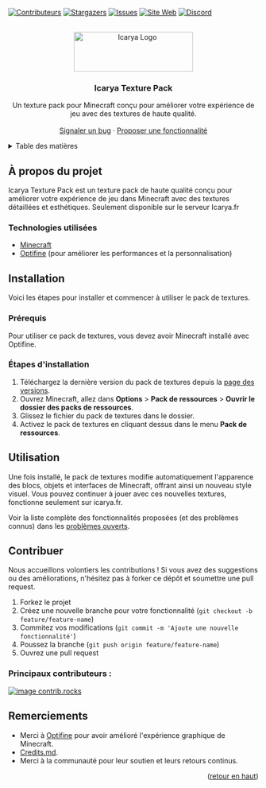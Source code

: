 <a id="readme-top"></a>

[![Contributeurs][contributors-shield]][contributors-url]
[![Stargazers][stars-shield]][stars-url]
[![Issues][issues-shield]][issues-url]
[![Site Web][website-shield]][website-url]
[![Discord][discord-shield]][discord-url]

<br />
<div align="center">
  <a href="https://www.icarya.fr">
    <img src="https://www.icarya.fr/assets/images/b8afd6be7038dc40c6097a13855efba63bbfb1af.png" alt="Icarya Logo" width="240" height="80">
  </a>

  <h3 align="center">Icarya Texture Pack</h3>

  <p align="center">
    Un texture pack pour Minecraft conçu pour améliorer votre expérience de jeu avec des textures de haute qualité.
    <br />
    <br />
    <a href="https://github.com/Icarya/texturepack/issues/new?labels=bug&template=bug-report---.md">Signaler un bug</a>
    ·
    <a href="https://github.com/Icarya/texturepack/issues/new?labels=enhancement&template=feature-request---.md">Proposer une fonctionnalité</a>
  </p>
</div>

<details>
  <summary>Table des matières</summary>
  <ol>
    <li><a href="#à-propos-du-projet">À propos du projet</a></li>
    <li><a href="#installation">Installation</a></li>
    <li><a href="#utilisation">Utilisation</a></li>
    <li><a href="#contribuer">Contribuer</a></li>
    <li><a href="#contact">Contact</a></li>
    <li><a href="#remerciements">Remerciements</a></li>
  </ol>
</details>

## À propos du projet

Icarya Texture Pack est un texture pack de haute qualité conçu pour améliorer votre expérience de jeu dans Minecraft avec des textures détaillées et esthétiques. Seulement disponible sur le serveur Icarya.fr

### Technologies utilisées

* [Minecraft](https://www.minecraft.net)
* [Optifine](https://optifine.net) (pour améliorer les performances et la personnalisation)

## Installation

Voici les étapes pour installer et commencer à utiliser le pack de textures.

### Prérequis

Pour utiliser ce pack de textures, vous devez avoir Minecraft installé avec Optifine.

### Étapes d'installation

1. Téléchargez la dernière version du pack de textures depuis la [page des versions](https://github.com/Icarya/texturepack/releases).
2. Ouvrez Minecraft, allez dans **Options** > **Pack de ressources** > **Ouvrir le dossier des packs de ressources**.
3. Glissez le fichier du pack de textures dans le dossier.
4. Activez le pack de textures en cliquant dessus dans le menu **Pack de ressources**.

## Utilisation

Une fois installé, le pack de textures modifie automatiquement l'apparence des blocs, objets et interfaces de Minecraft, offrant ainsi un nouveau style visuel. Vous pouvez continuer à jouer avec ces nouvelles textures, fonctionne seulement sur icarya.fr.

Voir la liste complète des fonctionnalités proposées (et des problèmes connus) dans les [problèmes ouverts](https://github.com/Icarya/texturepack/issues).

## Contribuer

Nous accueillons volontiers les contributions ! Si vous avez des suggestions ou des améliorations, n'hésitez pas à forker ce dépôt et soumettre une pull request.

1. Forkez le projet
2. Créez une nouvelle branche pour votre fonctionnalité (`git checkout -b feature/feature-name`)
3. Commitez vos modifications (`git commit -m 'Ajoute une nouvelle fonctionnalité'`)
4. Poussez la branche (`git push origin feature/feature-name`)
5. Ouvrez une pull request

### Principaux contributeurs :

<a href="https://github.com/Icarya/texturepack/graphs/contributors">
  <img src="https://contrib.rocks/image?repo=Icarya/texturepack" alt="image contrib.rocks" />
</a>

## Remerciements

* Merci à [Optifine](https://optifine.net) pour avoir amélioré l'expérience graphique de Minecraft.
* [Credits.md](https://github.com/Icarya/texturepack/blob/main/credits.md).
* Merci à la communauté pour leur soutien et leurs retours continus.

<p align="right">(<a href="#readme-top">retour en haut</a>)</p>

<!-- MARKDOWN LINKS & IMAGES -->
[contributors-shield]: https://img.shields.io/github/contributors/Icarya/texturepack.svg?style=for-the-badge
[contributors-url]: https://github.com/Icarya/texturepack/graphs/contributors
[stars-shield]: https://img.shields.io/github/stars/Icarya/texturepack.svg?style=for-the-badge
[stars-url]: https://github.com/Icarya/texturepack/stargazers
[issues-shield]: https://img.shields.io/github/issues/Icarya/texturepack.svg?style=for-the-badge
[issues-url]: https://github.com/Icarya/texturepack/issues
[website-shield]: https://img.shields.io/badge/Site-www.icarya.fr-blue?style=for-the-badge
[website-url]: https://www.icarya.fr
[discord-shield]: https://img.shields.io/badge/discord-Rejoindre-7289DA?style=for-the-badge
[discord-url]: https://discord.gg/XkBTJD5Sj2
